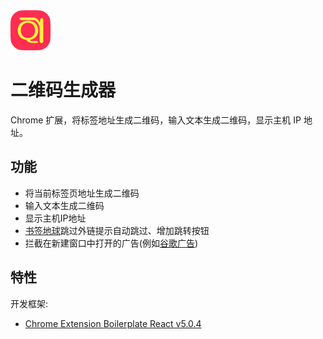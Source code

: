 <img src="src/assets/img/logo.svg" width="64"/>

# 二维码生成器

Chrome 扩展，将标签地址生成二维码，输入文本生成二维码，显示主机 IP 地址。

## 功能

- 将当前标签页地址生成二维码
- 输入文本生成二维码
- 显示主机IP地址
- [书签地球](https://www.bookmarkearth.cn/)跳过外链提示自动跳过、增加跳转按钮
- 拦截在新建窗口中打开的广告(例如[谷歌广告](https://support.google.com/admanager/answer/191228?hl=zh-Hans#change-target-window))

## 特性

开发框架:

- [Chrome Extension Boilerplate React v5.0.4](https://github.com/lxieyang/chrome-extension-boilerplate-react)

